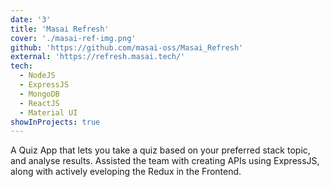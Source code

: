 ```yaml
---
date: '3'
title: 'Masai Refresh'
cover: './masai-ref-img.png'
github: 'https://github.com/masai-oss/Masai_Refresh'
external: 'https://refresh.masai.tech/'
tech:
  - NodeJS
  - ExpressJS
  - MongoDB
  - ReactJS
  - Material UI
showInProjects: true
---
```


A Quiz App that lets you take a quiz based on your preferred stack topic, and analyse results. Assisted the team with creating APIs using ExpressJS, along with actively eveloping the Redux in the Frontend.
